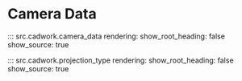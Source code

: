 # Camera Data

::: src.cadwork.camera_data
    rendering:
        show_root_heading: false
        show_source: true

::: src.cadwork.projection_type
    rendering:
        show_root_heading: false
        show_source: true

